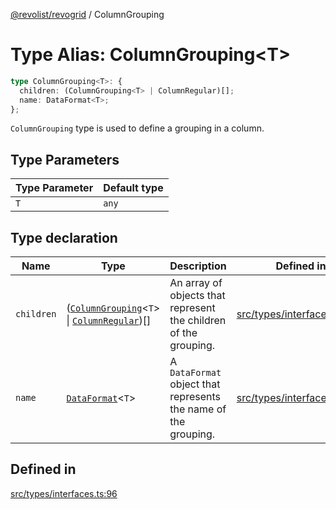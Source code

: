 [@revolist/revogrid](README.md) / ColumnGrouping

# Type Alias: ColumnGrouping\<T\>

```ts
type ColumnGrouping<T>: {
  children: (ColumnGrouping<T> | ColumnRegular)[];
  name: DataFormat<T>;
};
```

`ColumnGrouping` type is used to define a grouping in a column.

## Type Parameters

| Type Parameter | Default type |
| ------ | ------ |
| `T` | `any` |

## Type declaration

| Name | Type | Description | Defined in |
| ------ | ------ | ------ | ------ |
| `children` | ([`ColumnGrouping`](TypeAlias.ColumnGrouping.md)\<`T`\> \| [`ColumnRegular`](Interface.ColumnRegular.md))[] | An array of objects that represent the children of the grouping. | [src/types/interfaces.ts:100](https://github.com/revolist/revogrid/blob/69d5bd9cb55a69f54242342681dca616def73994/src/types/interfaces.ts#L100) |
| `name` | [`DataFormat`](TypeAlias.DataFormat.md)\<`T`\> | A `DataFormat` object that represents the name of the grouping. | [src/types/interfaces.ts:104](https://github.com/revolist/revogrid/blob/69d5bd9cb55a69f54242342681dca616def73994/src/types/interfaces.ts#L104) |

## Defined in

[src/types/interfaces.ts:96](https://github.com/revolist/revogrid/blob/69d5bd9cb55a69f54242342681dca616def73994/src/types/interfaces.ts#L96)
